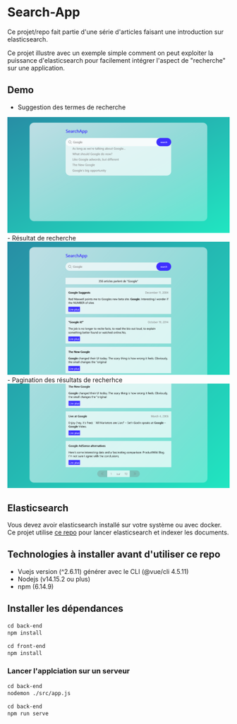 # Search-App
Ce projet/repo fait partie d'une série d'articles faisant une introduction sur elasticsearch. 

Ce projet illustre avec un exemple simple comment on peut exploiter la puissance d'elasticsearch pour facilement intégrer l'aspect de "recherche" sur une application.

## Demo
- Suggestion des termes de recherche
<img src="images/SearchApp-Home.png">
- Résultat de recherche 
<img src="images/SearchApp-search.png">
- Pagination des résultats de recherhce
<img src="images/pagination.png">

## Elasticsearch
Vous devez avoir elasticsearch installé sur votre système ou avec docker. Ce projet utilise <a href="https://github.com/IBJunior/elk-docker-compose"> ce repo</a> pour lancer elasticsearch et indexer les documents.
## Technologies à installer avant d'utiliser ce repo
- Vuejs version (^2.6.11) générer avec le CLI (@vue/cli 4.5.11)
- Nodejs (v14.15.2 ou plus)
- npm (6.14.9)
## Installer les dépendances  
```
cd back-end
npm install
```
```
cd front-end
npm install
```

### Lancer l'applciation sur un serveur
```
cd back-end
nodemon ./src/app.js
```

```
cd back-end
npm run serve
```
